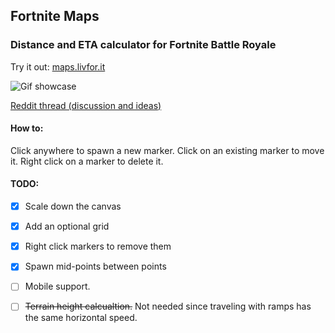 ## Fortnite Maps
### Distance and ETA calculator for Fortnite Battle Royale

Try it out: [maps.livfor.it](http://maps.livfor.it)

![Gif showcase](img/showcase.gif)

[Reddit thread (discussion and ideas)](https://www.reddit.com/r/FortNiteBR/comments/8hhaiq/i_made_a_fortnite_eta_calculator/)

#### How to:
Click anywhere to spawn a new marker.
Click on an existing marker to move it.
Right click on a marker to delete it.

#### TODO:
 - [x] Scale down the canvas
 - [x] Add an optional grid
 - [X] Right click markers to remove them
 - [X] Spawn mid-points between points
 - [ ] Mobile support.
 - [ ] ~~Terrain height calcualtion.~~ Not needed since traveling with ramps has the same horizontal speed.

